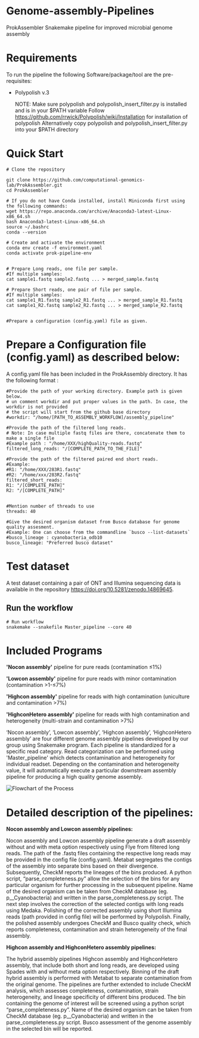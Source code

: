 # Genome-assembly-Pipelines
ProkAssembler
Snakemake pipeline for improved microbial genome assembly

# Requirements
To run the pipeline the following Software/package/tool are the pre-requisites:
- Polypolish v.3

  NOTE: Make sure polypolish and polypolish_insert_filter.py is installed and is in your $PATH variable
  Follow https://github.com/rrwick/Polypolish/wiki/Installation for installation of polypolish
  Alternatively copy polypolish and polypolish_insert_filter.py into your $PATH directory
  
# Quick Start

```batch
# Clone the repository

git clone https://github.com/computational-genomics-lab/ProkAssembler.git
cd ProkAssembler

# If you do not have Conda installed, install Miniconda first using the following commands:
wget https://repo.anaconda.com/archive/Anaconda3-latest-Linux-x86_64.sh
bash Anaconda3-latest-Linux-x86_64.sh
source ~/.bashrc
conda --version

# Create and activate the environment
conda env create -f environment.yaml
conda activate prok-pipeline-env


# Prepare Long reads, one file per sample. 
#If multiple samples:
cat sample1.fastq sample2.fastq ... > merged_sample.fastq

# Prepare Short reads, one pair of file per sample. 
#If multiple samples:
cat sample1_R1.fastq sample2_R1.fastq ... > merged_sample_R1.fastq
cat sample1_R2.fastq sample2_R2.fastq ... > merged_sample_R2.fastq


#Prepare a configuration (config.yaml) file as given.

``` 

  
# Prepare a Configuration file (config.yaml) as described below:

A config.yaml file has been included in the ProkAssembly directory. It has the following format :
```batch
#Provide the path of your working directory. Example path is given below.
# un comment workdir and put proper values in the path. In case, the workdir is not provided
# the script will start from the github base directory
#workdir: "/home/[PATH_TO_ASSEMBLY_WORKFLOW]/assembly_pipeline"

#Provide the path of the filtered long reads.
# Note: In case multiple fastq files are there, concatenate them to make a single file
#Example path : "/home/XXX/highQuality-reads.fastq"
filtered_long_reads: "/[COMPLETE_PATH_TO_THE_FILE]"

#Provide the path of the filtered paired end short reads.
#Example:
#R1: "/home/XXX/283R1.fastq"
#R2: "/home/xxx/283R2.fastq"
filtered_short_reads:
R1: "/[COMPLETE_PATH]"
R2: "/[COMPLETE_PATH]"


#Mention number of threads to use
threads: 40

#Give the desired organism dataset from Busco database for genome quality assesment.
#Example: One can choose from the commandline `busco --list-datasets`
#busco_lineage : cyanobacteria_odb10    
busco_lineage: "Preferred busco dataset"

```
# Test dataset
A test dataset containing a pair of ONT and Illumina sequencing data  is available in the repository https://doi.org/10.5281/zenodo.14869645. 
## Run the workflow
```
# Run workflow
snakemake --snakefile Master_pipeline --core 40
```

# Included Programs
**'Nocon assembly'** pipeline for pure reads (contamination ≤1%)

**'Lowcon assembly'** pipeline for pure reads with minor contamination (contamination >1-≤7%)

**'Highcon assembly'** pipeline for reads with high contamination (uniculture and contamination >7%)

**'HighconHetero assembly'** pipeline for reads with high contamination and heterogeneity (multi-strain and contamination >7%)

‘Nocon assembly’, ‘Lowcon assembly’, ‘Highcon assembly’, ‘HighconHetero assembly’ are four different genome assembly pipelines developed by our group using Snakemake program. Each pipeline is standardized for a specific read category. Read categorization can be performed using 'Master_pipeline' which detects contamination and heterogeneity for individual readset. Depending on the contamination and heterogeneity value, it will automatically execute a particular downstream assembly pipeline for producing a high quality genome assembly.

![Flowchart of the Process](https://github.com/computational-genomics-lab/ProkAssembly/blob/main/fig1a.jpg?raw=true)


# Detailed description of the pipelines:

**Nocon assembly and Lowcon assembly pipelines:**

Nocon assembly and Lowcon assembly pipeline generate a draft assembly without and with meta option respectively using Flye from filtered long reads. The path of the .fastq files containing the respective long reads may be provided in the config file (config.yaml).
Metabat segregates the contigs of the assembly into separate bins based on their divergence.
Subsequently, CheckM reports the lineages of the bins produced.
A python script, “parse_completeness.py” allow the selection of the bins for any particular organism for further processing in the subsequent pipeline. Name of the desired organism can be taken from CheckM database (eg. p__Cyanobacteria) and written in the parse_completeness.py script.
The next step involves the correction of the selected contigs with long reads using Medaka.
Polishing of the corrected assembly using short Illumina reads (path provided in config file) will be performed by Polypolish.
Finally, the polished assembly undergoes CheckM and Busco quality check, which reports completeness, contamination and strain heterogeneity of the final assembly.

**Highcon assembly and HighconHetero assembly pipelines:**

The hybrid assembly pipelines Highcon assembly and HighconHetero assembly, that include both short and long reads, are developed using Spades with and without meta option respectively. 
Binning of the draft hybrid assembly is performed with Metabat to separate contamination from the original genome.
The pipelines are further extended to include CheckM analysis, which assesses completeness, contamination, strain heterogeneity, and lineage specificity of different bins produced.
The bin containing the genome of interest will be screened using a python script “parse_completeness.py”. Name of the desired organism can be taken from CheckM database (eg. p__Cyanobacteria) and written in the parse_completeness.py script.
Busco assessment of the genome assembly in the selected bin will be reported.


